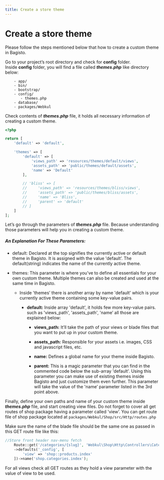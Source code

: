```yaml
---
title: Create a store theme
---
```


# Create a store theme

Please follow the steps mentioned below that how to create a custom theme in Bagisto.

Go to your project’s root directory and check for **config** folder.  
Inside **config** folder, you will find a file called **_themes.php_** like directory below:

        - app/
        - bin/
        - bootstrap/
        - config/
           - themes.php
        - database/
        - packages/Webkul

<!-- ![theme-file-location](../../assets/1.x/images//theme/theme-file-location.png){: width="30%" height="50%" .center} -->

Check contents of **_themes.php_** file, it holds all necessary information of creating a custom theme.

```php
<?php

return [
    'default' => 'default',

    'themes' => [
        'default' => [
            'views_path' => 'resources/themes/default/views',
            'assets_path' => 'public/themes/default/assets',
            'name' => 'Default'
        ],

        // 'bliss' => [
        //     'views_path' => 'resources/themes/bliss/views',
        //     'assets_path' => 'public/themes/bliss/assets',
        //     'name' => 'Bliss',
        //     'parent' => 'default'
        // ]
    ]
];
```

<!-- ![theme-file](../../assets/1.x/images//theme/theme-file-code.png) -->

Let’s go through the parameters of **_themes.php_** file. Because understanding those parameters will help you in creating a custom theme.

##### An Explanation For These Parameters:

- default: Declared at the top signifies the currently active or default theme in Bagisto. It is assigned with the value 'default’. The default(string) indicates the name of the currently active theme.

- themes: This parameter is where you’ve to define all essentials for your own custom theme. Multiple themes can also be created and used at the same time in Bagisto.

  - Inside 'themes’ there is another array by name 'default' which is your currently active theme containing some key-value pairs.

    - <b>default:</b> Inside array 'default', it holds few more key-value pairs. such as 'views_path', 'assets_path', 'name’ all those are explained below:

      - <b>views_path:</b> It’ll take the path of your views or blade files that you want to put up in your custom theme.

      - <b>assets_path:</b> Responsible for your assets i.e. images, CSS and javascript files, etc.

      - <b>name:</b> Defines a global name for your theme inside Bagisto.

      - <b>parent:</b> This is a magic parameter that you can find in the commented code below the sub-array 'default'. Using this parameter you can make use of existing themes inside Bagisto and just customize them even further. This parameter will take the value of the 'name’ parameter listed in the 3rd point above.

<!-- ![bliss-theme](../../assets/1.x/images//theme/bliss-array.png) -->

Finally, define your own paths and name of your custom theme inside **_themes.php_** file, and start creating view files. Do not forget to cover all get routes of shop package having a parameter called 'view’. You can get route file of shop package located at `packages/Webkul/Shop/src/Http/routes.php`

<!-- ![theme-route-file-location](../../assets/1.x/images//theme/theme-routes.png){: width="30%" height="50%" .center} -->

Make sure the name of the blade file should be the same one as passed in this GET route file like this:

```php
//Store front header nav-menu fetch
    Route::get('/categories/{slug}', 'Webkul\Shop\Http\Controllers\CategoryController@index')
    ->defaults('_config', [
        'view' => 'shop::products.index'
    ])->name('shop.categories.index');
```

<!-- ![theme-route](../../assets/1.x/images//theme/route.png) -->

For all views check all GET routes as they hold a view parameter with the value of view to be used.
